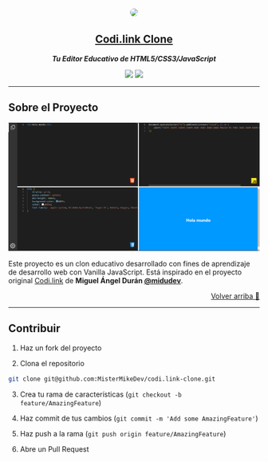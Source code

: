<div align="center">

### <img src="https://github.com/MisterMikeDev.png" height="200px" style="border-radius: 9999px" />

## [Codi.link Clone](https://github.com/MisterMikeDev/codi.link-clone)

**_Tu Editor Educativo de HTML5/CSS3/JavaScript_**

</div>

<div align="center">

![](https://img.shields.io/badge/¿Es%20educativo%3F-Sí-brightgreen.svg)
![](https://img.shields.io/badge/¿Es%20con%20fines%20lucro%3F-Obviamente%20no-red.svg)

</div>

---

## Sobre el Proyecto

![Captura de Demo](/public/demo.png)

Este proyecto es un clon educativo desarrollado con fines de aprendizaje de
desarrollo web con Vanilla JavaScript. Está inspirado en el proyecto original
[Codi.link](https://codi.link) de **Miguel Ángel Durán
[@midudev](https://twitter.com/midudev)**.

<p align="right"><a href="#top">Volver arriba 🔼</a></p>

---

## Contribuir

1. Haz un fork del proyecto

2. Clona el repositorio

```bash
git clone git@github.com:MisterMikeDev/codi.link-clone.git
```

3. Crea tu rama de características (`git checkout -b feature/AmazingFeature`)

4. Haz commit de tus cambios (`git commit -m 'Add some AmazingFeature'`)

5. Haz push a la rama (`git push origin feature/AmazingFeature`)

6. Abre un Pull Request
